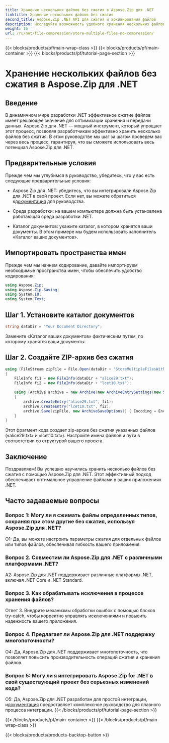 ```yaml
---
title: Хранение нескольких файлов без сжатия в Aspose.Zip для .NET
linktitle: Хранение нескольких файлов без сжатия
second_title: Aspose.Zip .NET API для сжатия и архивирования файлов
description: Исследуйте возможность удобного хранения нескольких файлов без сжатия в Aspose.Zip для .NET. Оптимизируйте свои приложения .NET для эффективного управления файлами с помощью этого пошагового руководства.
weight: 16
url: /ru/net/file-compression/store-multiple-files-no-compression/
---
```


{{< blocks/products/pf/main-wrap-class >}}
{{< blocks/products/pf/main-container >}}
{{< blocks/products/pf/tutorial-page-section >}}

# Хранение нескольких файлов без сжатия в Aspose.Zip для .NET

## Введение

В динамичном мире разработки .NET эффективное сжатие файлов имеет решающее значение для оптимизации хранения и передачи данных. Aspose.Zip для .NET — мощный инструмент, который упрощает этот процесс, позволяя разработчикам эффективно хранить несколько файлов без сжатия. В этом руководстве мы шаг за шагом проведем вас через весь процесс, гарантируя, что вы сможете использовать весь потенциал Aspose.Zip для .NET.

## Предварительные условия

Прежде чем мы углубимся в руководство, убедитесь, что у вас есть следующие предварительные условия:

- Aspose.Zip для .NET: убедитесь, что вы интегрировали Aspose.Zip для .NET в свой проект. Если нет, вы можете обратиться к[документация](https://reference.aspose.com/zip/net/) для руководства.

- Среда разработки: на вашем компьютере должна быть установлена работающая среда разработки .NET.

- Каталог документов: укажите каталог, в котором хранятся ваши документы. В этом примере мы будем использовать заполнитель «Каталог ваших документов».

## Импортировать пространства имен

Прежде чем мы начнем кодирование, давайте импортируем необходимые пространства имен, чтобы обеспечить удобство кодирования:

```csharp
using Aspose.Zip;
using Aspose.Zip.Saving;
using System.IO;
using System.Text;
```

## Шаг 1. Установите каталог документов

```csharp
string dataDir = "Your Document Directory";
```

Замените «Каталог ваших документов» фактическим путем, по которому хранятся ваши документы.

## Шаг 2. Создайте ZIP-архив без сжатия

```csharp
using (FileStream zipFile = File.Open(dataDir + "StoreMultipleFilesWithoutCompression_out.zip", FileMode.Create))
{
    FileInfo fi1 = new FileInfo(dataDir + "alice29.txt");
    FileInfo fi2 = new FileInfo(dataDir + "lcet10.txt");

    using (Archive archive = new Archive(new ArchiveEntrySettings(new StoreCompressionSettings())))
    {
        archive.CreateEntry("alice29.txt", fi1);
        archive.CreateEntry("lcet10.txt", fi2);
        archive.Save(zipFile, new ArchiveSaveOptions() { Encoding = Encoding.ASCII });
    }
}
```

Этот фрагмент кода создает zip-архив без сжатия указанных файлов («alice29.txt» и «lcet10.txt»). Настройте имена файлов и пути в соответствии со структурой вашего проекта.

## Заключение

Поздравляем! Вы успешно научились хранить несколько файлов без сжатия с помощью Aspose.Zip для .NET. Этот эффективный подход обеспечивает оптимальное управление файлами в ваших приложениях .NET.

## Часто задаваемые вопросы

### Вопрос 1: Могу ли я сжимать файлы определенных типов, сохраняя при этом другие без сжатия, используя Aspose.Zip для .NET?

О1: Да, вы можете настроить параметры сжатия для отдельных файлов или типов файлов, обеспечивая гибкость вашего приложения.

### Вопрос 2. Совместим ли Aspose.Zip для .NET с различными платформами .NET?

A2: Aspose.Zip для .NET поддерживает различные платформы .NET, включая .NET Core и .NET Standard.

### Вопрос 3. Как обрабатывать исключения в процессе хранения файлов?

Ответ 3. Внедрите механизмы обработки ошибок с помощью блоков try-catch, чтобы корректно управлять исключениями и повысить надежность вашего приложения.

### Вопрос 4. Предлагает ли Aspose.Zip для .NET поддержку многопоточности?

О4: Да, Aspose.Zip для .NET поддерживает многопоточность, что позволяет повысить производительность операций сжатия и хранения файлов.

### Вопрос 5: Могу ли я интегрировать Aspose.Zip for .NET в свой существующий проект без серьезных изменений кода?

 О5: Да, Aspose.Zip для .NET разработан для простой интеграции, и[документация](https://reference.aspose.com/zip/net/) предоставляет комплексное руководство для плавного процесса интеграции.
{{< /blocks/products/pf/tutorial-page-section >}}

{{< /blocks/products/pf/main-container >}}
{{< /blocks/products/pf/main-wrap-class >}}

{{< blocks/products/products-backtop-button >}}
